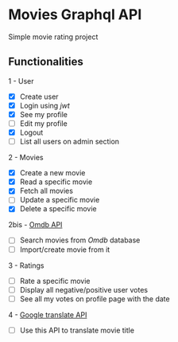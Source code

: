 # Movies Graphql API

Simple movie rating project

## Functionalities

1 - User

- [x] Create user
- [x] Login using _jwt_
- [x] See my profile
- [ ] Edit my profile
- [x] Logout
- [ ] List all users on admin section

2 - Movies

- [x] Create a new movie
- [x] Read a specific movie
- [x] Fetch all movies
- [ ] Update a specific movie
- [x] Delete a specific movie

2bis - [Omdb API](http://www.omdbapi.com/)

- [ ] Search movies from _Omdb_ database
- [ ] Import/create movie from it

3 - Ratings

- [ ] Rate a specific movie
- [ ] Display all negative/positive user votes
- [ ] See all my votes on profile page with the date

4 - [Google translate API](https://cloud.google.com/translate/docs/?hl=fr)

- [ ] Use this API to translate movie title
